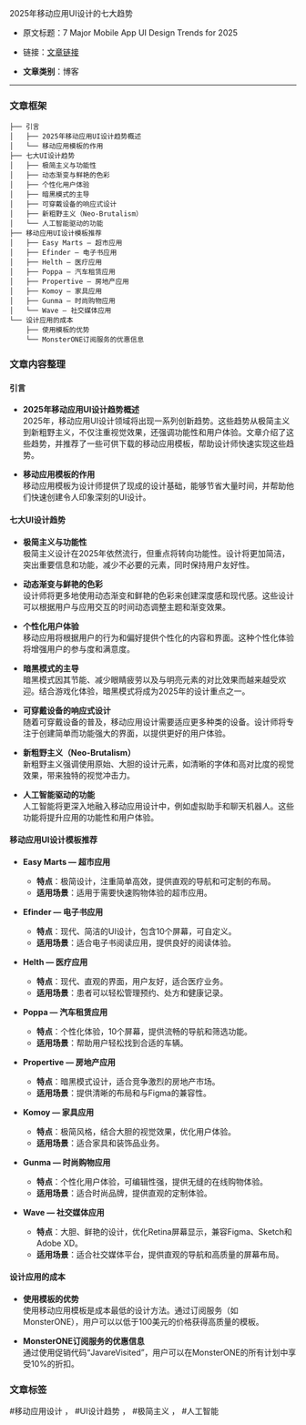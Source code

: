 2025年移动应用UI设计的七大趋势  
  - 原文标题：7 Major Mobile App UI Design Trends for 2025  
  - 链接：[文章链接](https://medium.com/javarevisited/7-major-mobile-app-ui-design-trends-for-2025-8816bb5f517b)  

- **文章类别**：博客  

---

### 文章框架
```
├── 引言
│   ├── 2025年移动应用UI设计趋势概述
│   └── 移动应用模板的作用
├── 七大UI设计趋势
│   ├── 极简主义与功能性
│   ├── 动态渐变与鲜艳的色彩
│   ├── 个性化用户体验
│   ├── 暗黑模式的主导
│   ├── 可穿戴设备的响应式设计
│   ├── 新粗野主义（Neo-Brutalism）
│   └── 人工智能驱动的功能
├── 移动应用UI设计模板推荐
│   ├── Easy Marts — 超市应用
│   ├── Efinder — 电子书应用
│   ├── Helth — 医疗应用
│   ├── Poppa — 汽车租赁应用
│   ├── Propertive — 房地产应用
│   ├── Komoy — 家具应用
│   ├── Gunma — 时尚购物应用
│   └── Wave — 社交媒体应用
└── 设计应用的成本
    ├── 使用模板的优势
    └── MonsterONE订阅服务的优惠信息
```

### 文章内容整理

#### 引言
- **2025年移动应用UI设计趋势概述**  
  2025年，移动应用UI设计领域将出现一系列创新趋势。这些趋势从极简主义到新粗野主义，不仅注重视觉效果，还强调功能性和用户体验。文章介绍了这些趋势，并推荐了一些可供下载的移动应用模板，帮助设计师快速实现这些趋势。

- **移动应用模板的作用**  
  移动应用模板为设计师提供了现成的设计基础，能够节省大量时间，并帮助他们快速创建令人印象深刻的UI设计。

#### 七大UI设计趋势
- **极简主义与功能性**  
  极简主义设计在2025年依然流行，但重点将转向功能性。设计将更加简洁，突出重要信息和功能，减少不必要的元素，同时保持用户友好性。

- **动态渐变与鲜艳的色彩**  
  设计师将更多地使用动态渐变和鲜艳的色彩来创建深度感和现代感。这些设计可以根据用户与应用交互的时间动态调整主题和渐变效果。

- **个性化用户体验**  
  移动应用将根据用户的行为和偏好提供个性化的内容和界面。这种个性化体验将增强用户的参与度和满意度。

- **暗黑模式的主导**  
  暗黑模式因其节能、减少眼睛疲劳以及与明亮元素的对比效果而越来越受欢迎。结合游戏化体验，暗黑模式将成为2025年的设计重点之一。

- **可穿戴设备的响应式设计**  
  随着可穿戴设备的普及，移动应用设计需要适应更多种类的设备。设计师将专注于创建简单而功能强大的界面，以提供更好的用户体验。

- **新粗野主义（Neo-Brutalism）**  
  新粗野主义强调使用原始、大胆的设计元素，如清晰的字体和高对比度的视觉效果，带来独特的视觉冲击力。

- **人工智能驱动的功能**  
  人工智能将更深入地融入移动应用设计中，例如虚拟助手和聊天机器人。这些功能将提升应用的功能性和用户体验。

#### 移动应用UI设计模板推荐
- **Easy Marts — 超市应用**  
  - **特点**：极简设计，注重简单高效，提供直观的导航和可定制的布局。
  - **适用场景**：适用于需要快速购物体验的超市应用。

- **Efinder — 电子书应用**  
  - **特点**：现代、简洁的UI设计，包含10个屏幕，可自定义。
  - **适用场景**：适合电子书阅读应用，提供良好的阅读体验。

- **Helth — 医疗应用**  
  - **特点**：现代、直观的界面，用户友好，适合医疗业务。
  - **适用场景**：患者可以轻松管理预约、处方和健康记录。

- **Poppa — 汽车租赁应用**  
  - **特点**：个性化体验，10个屏幕，提供流畅的导航和筛选功能。
  - **适用场景**：帮助用户轻松找到合适的车辆。

- **Propertive — 房地产应用**  
  - **特点**：暗黑模式设计，适合竞争激烈的房地产市场。
  - **适用场景**：提供清晰的布局和与Figma的兼容性。

- **Komoy — 家具应用**  
  - **特点**：极简风格，结合大胆的视觉效果，优化用户体验。
  - **适用场景**：适合家具和装饰品业务。

- **Gunma — 时尚购物应用**  
  - **特点**：个性化用户体验，可编辑性强，提供无缝的在线购物体验。
  - **适用场景**：适合时尚品牌，提供直观的定制体验。

- **Wave — 社交媒体应用**  
  - **特点**：大胆、鲜艳的设计，优化Retina屏幕显示，兼容Figma、Sketch和Adobe XD。
  - **适用场景**：适合社交媒体平台，提供直观的导航和高质量的屏幕布局。

#### 设计应用的成本
- **使用模板的优势**  
  使用移动应用模板是成本最低的设计方法。通过订阅服务（如MonsterONE），用户可以以低于100美元的价格获得高质量的模板。

- **MonsterONE订阅服务的优惠信息**  
  通过使用促销代码“JavareVisited”，用户可以在MonsterONE的所有计划中享受10%的折扣。

### 文章标签
#移动应用设计 ， #UI设计趋势 ， #极简主义 ， #人工智能
